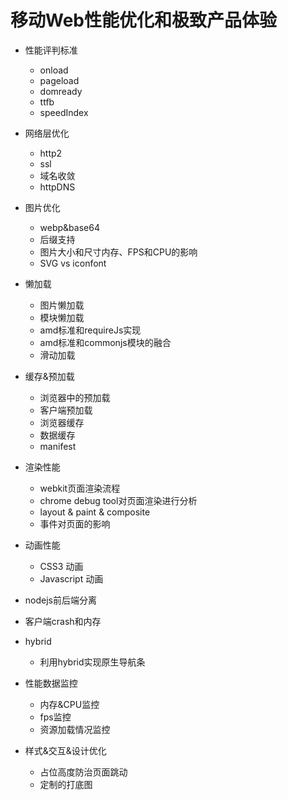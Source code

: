 # 移动Web性能优化和极致产品体验

- 性能评判标准
  - onload
  - pageload
  - domready
  - ttfb
  - speedIndex

- 网络层优化
  - http2
  - ssl
  - 域名收敛
  - httpDNS

- 图片优化
  - webp&base64
  - 后缀支持
  - 图片大小和尺寸内存、FPS和CPU的影响
  - SVG vs iconfont


- 懒加载
  - 图片懒加载
  - 模块懒加载
  - amd标准和requireJs实现
  - amd标准和commonjs模块的融合
  - 滑动加载


- 缓存&预加载
  - 浏览器中的预加载
  - 客户端预加载
  - 浏览器缓存
  - 数据缓存
  - manifest



- 渲染性能
  - webkit页面渲染流程
  - chrome debug tool对页面渲染进行分析
  - layout & paint & composite
  - 事件对页面的影响

- 动画性能
  - CSS3 动画
  - Javascript 动画
  
- nodejs前后端分离


- 客户端crash和内存


- hybrid
  - 利用hybrid实现原生导航条


- 性能数据监控
  - 内存&CPU监控
  - fps监控
  - 资源加载情况监控

      
- 样式&交互&设计优化
  - 占位高度防治页面跳动
  - 定制的打底图
